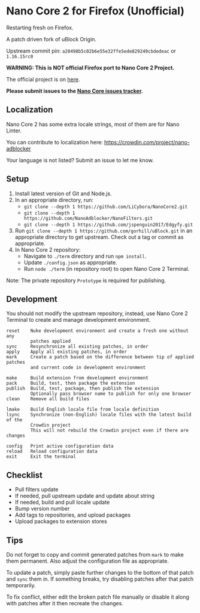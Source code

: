 # Nano Core 2 for Firefox (Unofficial)

Restarting fresh on Firefox.

A patch driven fork of uBlock Origin.

Upstream commit pin: `a20498b5c02b6e55e32ffe5ede829249cbdedeac` or `1.16.15rc0`

**WARNING: This is NOT official Firefox port to Nano Core 2 Project.**

The official project is on [here](https://github.com/NanoAdblocker/NanoCore2).

**Please submit issues to the
[Nano Core issues tracker](https://github.com/LiCybora/NanoCoreFirefox/issues).**

## Localization

Nano Core 2 has some extra locale strings, most of them are for Nano Linter.

You can contribute to localization here:
https://crowdin.com/project/nano-adblocker

Your language is not listed? Submit an issue to let me know.

## Setup

1. Install latest version of Git and Node.js.
2. In an appropriate directory, run:
   - `git clone --depth 1 https://github.com/LiCybora/NanoCore2.git`
   - `git clone --depth 1 https://github.com/NanoAdblocker/NanoFilters.git`
   - `git clone --depth 1 https://github.com/jspenguin2017/Edgyfy.git`
3. Run `git clone --depth 1 https://github.com/gorhill/uBlock.git` in an
   appropriate directory to get upstream. Check out a tag or commit as
   appropriate.
4. In Nano Core 2 repository:
   - Navigate to `./term` directory and run `npm install`.
   - Update `./config.json` as appropriate.
   - Run `node ./term` (in repository root) to open Nano Core 2 Terminal.

Note: The private repository `Prototype` is required for publishing.

## Development

You should not modify the upstream repository, instead, use Nano Core 2
Terminal to create and manage development environment.

```
reset    Nuke development environment and create a fresh one without any
         patches applied
sync     Resynchronize all existing patches, in order
apply    Apply all existing patches, in order
mark     Create a patch based on the difference between tip of applied patches
         and current code in development environment

make     Build extension from development environment
pack     Build, test, then package the extension
publish  Build, test, package, then publish the extension
         Optionally pass browser name to publish for only one browser
clean    Remove all build files

lmake    Build English locale file from locale definition
lsync    Synchronize (non-English) locale files with the latest build of the
         Crowdin project
         This will not rebuild the Crowdin project even if there are changes

config   Print active configuration data
reload   Reload configuration data
exit     Exit the terminal
```

## Checklist

- Pull filters update
- If needed, pull upstream update and update about string
- If needed, build and pull locale update
- Bump version number
- Add tags to repositories, and upload packages
- Upload packages to extension stores

## Tips

Do not forget to copy and commit generated patches from `mark` to make them
permanent. Also adjust the configuration file as appropriate.

To update a patch, simply paste further changes to the bottom of that patch and
`sync` them in. If something breaks, try disabling patches after that patch
temporarily.

To fix conflict, either edit the broken patch file manually or disable it
along with patches after it then recreate the changes.

